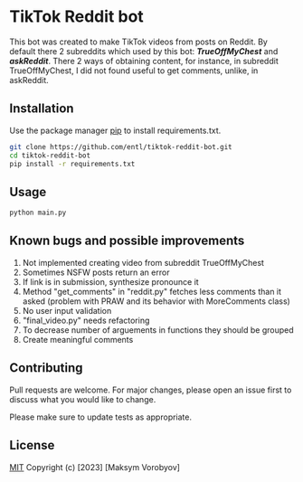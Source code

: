 # TikTok Reddit bot

This bot was created to make TikTok videos from posts on Reddit. By default there 2 subreddits which used by this bot: ***TrueOffMyChest*** and ***askReddit***. There 2 ways of obtaining content, for instance, in subreddit TrueOffMyChest, I did not found useful to get comments, unlike, in askReddit.

## Installation

Use the package manager [pip](https://pip.pypa.io/en/stable/) to install requirements.txt.

```bash
git clone https://github.com/entl/tiktok-reddit-bot.git
cd tiktok-reddit-bot
pip install -r requirements.txt
```

## Usage

```python
python main.py
```

## Known bugs and possible improvements
1. Not implemented creating video from subreddit TrueOffMyChest 
2. Sometimes NSFW posts return an error
3. If link is in submission, synthesize pronounce it
4. Method "get_comments" in "reddit.py" fetches less comments than it asked (problem with PRAW and its behavior with MoreComments class)
5. No user input validation
6. "final_video.py" needs refactoring
7. To decrease number of arguements in functions they should be grouped
8. Create meaningful comments 

## Contributing

Pull requests are welcome. For major changes, please open an issue first
to discuss what you would like to change.

Please make sure to update tests as appropriate.

## License

[MIT](https://choosealicense.com/licenses/mit/)
Copyright (c) [2023] [Maksym Vorobyov]
